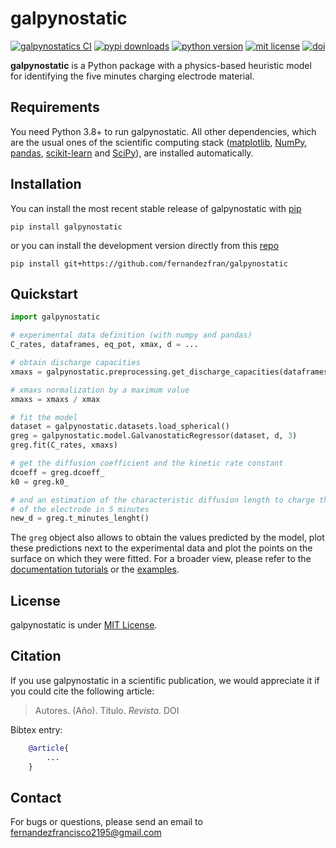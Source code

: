 # galpynostatic

[![galpynostatics CI](https://github.com/fernandezfran/galpynostatic/actions/workflows/CI.yml/badge.svg)](https://github.com/fernandezfran/galpynostatic/actions/workflows/CI.yml)
[![pypi downloads](https://img.shields.io/pypi/dw/galpynostatic?label=PyPI%20Downloads)](https://pypistats.org/packages/galpynostatic)
[![python version](https://img.shields.io/badge/python-3.8%2B-77b7fe)](https://www.python.org/)
[![mit license](https://img.shields.io/badge/License-MIT-fcf695)](https://github.com/fernandezfran/galpynostatic/blob/main/LICENSE)
[![doi](https://img.shields.io/badge/doi-TODO-b19cd9)](https://www.doi.org/)

**galpynostatic** is a Python package with a physics-based heuristic model for 
identifying the five minutes charging electrode material.


## Requirements

You need Python 3.8+ to run galpynostatic. All other dependencies, which are the 
usual ones of the scientific computing stack
([matplotlib](https://matplotlib.org/), [NumPy](https://numpy.org/), 
[pandas](https://pandas.pydata.org/), [scikit-learn](https://scikit-learn.org/) 
and [SciPy](https://scipy.org/)), are installed automatically.


## Installation

You can install the most recent stable release of galpynostatic with 
[pip](https://pip.pypa.io/en/latest/)

```
pip install galpynostatic
```

or you can install the development version directly from this
[repo](https://github.com/fernandezfran/galpynostatic)
```
pip install git+https://github.com/fernandezfran/galpynostatic
```


## Quickstart

```python
import galpynostatic

# experimental data definition (with numpy and pandas)
C_rates, dataframes, eq_pot, xmax, d = ...

# obtain discharge capacities
xmaxs = galpynostatic.preprocessing.get_discharge_capacities(dataframes, eq_pot)

# xmaxs normalization by a maximum value
xmaxs = xmaxs / xmax

# fit the model
dataset = galpynostatic.datasets.load_spherical()
greg = galpynostatic.model.GalvanostaticRegressor(dataset, d, 3)
greg.fit(C_rates, xmaxs)

# get the diffusion coefficient and the kinetic rate constant
dcoeff = greg.dcoeff_
k0 = greg.k0_

# and an estimation of the characteristic diffusion length to charge the 80%
# of the electrode in 5 minutes
new_d = greg.t_minutes_lenght()
```

The `greg` object also allows to obtain the values predicted by the model, plot 
these predictions next to the experimental data and plot the points on the 
surface on which they were fitted. For a broader view, please refer to the 
[documentation tutorials](https://galpynostatic.readthedocs.io/en/latest/tutorial/index.html)
or the [examples](https://github.com/fernandezfran/galpynostatic/tree/main/examples).



## License

galpynostatic is under 
[MIT License](https://github.com/fernandezfran/galpynostatic/blob/main/LICENSE).


## Citation

If you use galpynostatic in a scientific publication, we would appreciate it if 
you could cite the following article:

> Autores. (Año). Título. _Revista_. DOI

Bibtex entry:

```bibtex
    @article{
        ...
    }
```


## Contact

For bugs or questions, please send an email to <fernandezfrancisco2195@gmail.com>
